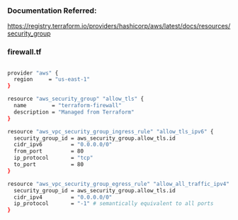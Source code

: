 ### Documentation Referred:

https://registry.terraform.io/providers/hashicorp/aws/latest/docs/resources/security_group


### firewall.tf

```sh

provider "aws" {
  region     = "us-east-1"
}

resource "aws_security_group" "allow_tls" {
  name        = "terraform-firewall"
  description = "Managed from Terraform"
}

resource "aws_vpc_security_group_ingress_rule" "allow_tls_ipv6" {
  security_group_id = aws_security_group.allow_tls.id
  cidr_ipv6         = "0.0.0.0/0"
  from_port         = 80
  ip_protocol       = "tcp"
  to_port           = 80
}

resource "aws_vpc_security_group_egress_rule" "allow_all_traffic_ipv4" {
  security_group_id = aws_security_group.allow_tls.id
  cidr_ipv4         = "0.0.0.0/0"
  ip_protocol       = "-1" # semantically equivalent to all ports
}
```